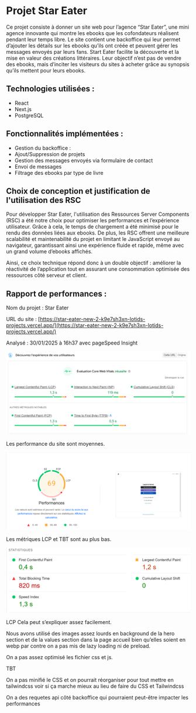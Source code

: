 # Projet Star Eater

Ce projet consiste à donner un site web pour l’agence “Star Eater”, une mini agence innovante qui montre les ebooks que les cofondateurs réalisent pendant leur temps libre. Le site contient une backoffice qui leur permet d’ajouter les détails sur les ebooks qu’ils ont créée et peuvent gérer les messages envoyés par leurs fans. Start Eater facilite la découverte et la mise en valeur des créations littéraires. 
Leur objectif n’est pas de vendre des ebooks, mais d’inciter les visiteurs du sites à acheter grâce au synopsis qu’ils mettent pour leurs ebooks.

## Technologies utilisées :

- React
- Next.js
- PostgreSQL

## Fonctionnalités implémentées :

- Gestion du backoffice :
- Ajout/Suppression de projets
- Gestion des messages envoyés via formulaire de contact
- Envoi de messages
- Filtrage des ebooks par type de livre

## Choix de conception et justification de l'utilisation des RSC

Pour développer Star Eater, l'utilisation des Ressources Server Components (RSC) a été notre choix pour optimiser les performances et l’expérience utilisateur. Grâce à cela, le temps de chargement a été minimisé pour le rendu des données liées aux ebooks. De plus, les RSC offrent une meilleure scalabilité et maintenabilité du projet en limitant le JavaScript envoyé au navigateur, garantissant ainsi une expérience fluide et rapide, même avec un grand volume d’ebooks affichés.

Ainsi, ce choix technique répond donc à un double objectif : améliorer la réactivité de l’application tout en assurant une consommation optimisée des ressources côté serveur et client.

## Rapport de performances :

Nom du projet : Star Eater

URL du site : [https://star-eater-new-2-k9e7sh3xn-lotids-projects.vercel.app/](https://star-eater-new-2-k9e7sh3xn-lotids-projects.vercel.app/)

Analysé : 30/01/2025 à 16h37 avec pageSpeed Insight

![image.png](image.png)

Les performance du site sont moyennes.

![image.png](image%201.png)

Les métriques LCP et TBT sont au plus bas.

![image.png](image%202.png)

LCP
Cela peut s’expliquer assez facilement.

Nous avons utilisé des images assez lourds en background de la hero section et de la values section dans la page accueil bien qu’elles soient en webp par contre on a pas mis de lazy loading ni de preload.

On a pas assez optimisé les fichier css et js.

TBT

On a pas minifié le CSS et on pourrait réorganiser pour tout mettre en tailwindcss voir si ça marche mieux au lieu de faire du CSS et Tailwindcss

On a des requetes api côté backoffice qui pourraient peut-être impacter les performances